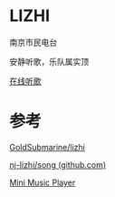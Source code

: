 # LIZHI

南京市民电台

安静听歌，乐队属实顶

[在线听歌](https://codepen.io/Mancuoj/full/QWgxjrw)

# 参考

[GoldSubmarine/lizhi](https://github.com/GoldSubmarine/lizhi)

[nj-lizhi/song (github.com)](https://github.com/nj-lizhi/song)

[Mini Music Player](https://codepen.io/JavaScriptJunkie/pen/qBWrRyg)
